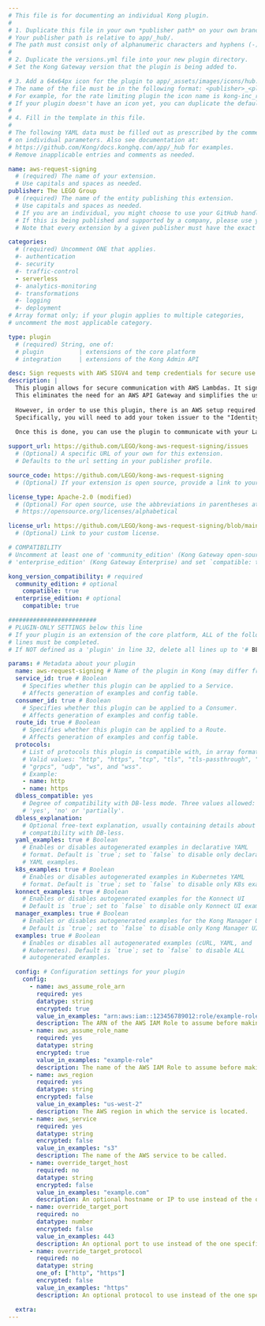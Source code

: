 ```yaml
---
# This file is for documenting an individual Kong plugin.
#
# 1. Duplicate this file in your own *publisher path* on your own branch.
# Your publisher path is relative to app/_hub/.
# The path must consist only of alphanumeric characters and hyphens (-).
#
# 2. Duplicate the versions.yml file into your new plugin directory.
# Set the Kong Gateway version that the plugin is being added to.

# 3. Add a 64x64px icon for the plugin to app/_assets/images/icons/hub.
# The name of the file must be in the following format: <publisher>_<plugin-directory-name>.png
# For example, for the rate limiting plugin the icon name is kong-inc_rate-limiting.png
# If your plugin doesn't have an icon yet, you can duplicate the default_icon.png file.
#
# 4. Fill in the template in this file.
#
# The following YAML data must be filled out as prescribed by the comments
# on individual parameters. Also see documentation at:
# https://github.com/Kong/docs.konghq.com/app/_hub for examples.
# Remove inapplicable entries and comments as needed.

name: aws-request-signing 
  # (required) The name of your extension.
  # Use capitals and spaces as needed.
publisher: The LEGO Group
  # (required) The name of the entity publishing this extension.
  # Use capitals and spaces as needed.
  # If you are an individual, you might choose to use your GitHub handle, or your name.
  # If this is being published and supported by a company, please use your company name.
  # Note that every extension by a given publisher must have the exact same value.

categories: 
  # (required) Uncomment ONE that applies.
  #- authentication
  #- security
  #- traffic-control
  - serverless
  #- analytics-monitoring
  #- transformations
  #- logging
  #- deployment
# Array format only; if your plugin applies to multiple categories,
# uncomment the most applicable category.

type: plugin 
  # (required) String, one of:
  # plugin          | extensions of the core platform
  # integration     | extensions of the Kong Admin API

desc: Sign requests with AWS SIGV4 and temp credentials for secure use of AWS Lambdas in Kong. # (required) 1-liner description; max 80 chars
description: |
  This plugin allows for secure communication with AWS Lambdas. It signs requests with AWS SIGV4 and temporary credentials obtained from sts.amazonaws.com using an OAuth token. 
  This eliminates the need for an AWS API Gateway and simplifies the use of Lambdas as upstreams in Kong. 
  
  However, in order to use this plugin, there is an AWS setup required.
  Specifically, you will need to add your token issuer to the "Identity Providers" in your AWS account, this way the plugin can request temporary credentials. More details can be seen in the [plugin repo.](https://github.com/LEGO/kong-aws-request-signing#aws-setup-required)
  
  Once this is done, you can use the plugin to communicate with your Lambda HTTPS endpoint.

support_url: https://github.com/LEGO/kong-aws-request-signing/issues
  # (Optional) A specific URL of your own for this extension.
  # Defaults to the url setting in your publisher profile.

source_code: https://github.com/LEGO/kong-aws-request-signing
  # (Optional) If your extension is open source, provide a link to your code.

license_type: Apache-2.0 (modified)
  # (Optional) For open source, use the abbreviations in parentheses at:
  # https://opensource.org/licenses/alphabetical

license_url: https://github.com/LEGO/kong-aws-request-signing/blob/main/LICENSE
  # (Optional) Link to your custom license.

# COMPATIBILITY
# Uncomment at least one of 'community_edition' (Kong Gateway open-source) or
# 'enterprise_edition' (Kong Gateway Enterprise) and set `compatible: true`.

kong_version_compatibility: # required
  community_edition: # optional
    compatible: true
  enterprise_edition: # optional
    compatible: true

#########################
# PLUGIN-ONLY SETTINGS below this line
# If your plugin is an extension of the core platform, ALL of the following
# lines must be completed.
# If NOT defined as a 'plugin' in line 32, delete all lines up to '# BEGIN MARKDOWN CONTENT'

params: # Metadata about your plugin
  name: aws-request-signing # Name of the plugin in Kong (may differ from name: above)
  service_id: true # Boolean
    # Specifies whether this plugin can be applied to a Service.
    # Affects generation of examples and config table.
  consumer_id: true # Boolean
    # Specifies whether this plugin can be applied to a Consumer.
    # Affects generation of examples and config table.
  route_id: true # Boolean
    # Specifies whether this plugin can be applied to a Route.
    # Affects generation of examples and config table.
  protocols:
    # List of protocols this plugin is compatible with, in array format.
    # Valid values: "http", "https", "tcp", "tls", "tls-passthrough", "grpc",
    # "grpcs", "udp", "ws", and "wss".
    # Example:
    - name: http
    - name: https
  dbless_compatible: yes
    # Degree of compatibility with DB-less mode. Three values allowed:
    # 'yes', 'no' or 'partially'.
  dbless_explanation:
    # Optional free-text explanation, usually containing details about the degree of
    # compatibility with DB-less.
  yaml_examples: true # Boolean
    # Enables or disables autogenerated examples in declarative YAML
    # format. Default is `true`; set to `false` to disable only declarative
    # YAML examples.
  k8s_examples: true # Boolean
    # Enables or disables autogenerated examples in Kubernetes YAML
    # format. Default is `true`; set to `false` to disable only K8s examples.
  konnect_examples: true # Boolean
    # Enables or disables autogenerated examples for the Konnect UI
    # Default is `true`; set to `false` to disable only Konnect UI examples.
  manager_examples: true # Boolean
    # Enables or disables autogenerated examples for the Kong Manager UI
    # Default is `true`; set to `false` to disable only Kong Manager UI examples.
  examples: true # Boolean
    # Enables or disables all autogenerated examples (cURL, YAML, and
    # Kubernetes). Default is `true`; set to `false` to disable ALL
    # autogenerated examples.

  config: # Configuration settings for your plugin
    config:
      - name: aws_assume_role_arn
        required: yes
        datatype: string
        encrypted: true
        value_in_examples: "arn:aws:iam::123456789012:role/example-role"
        description: The ARN of the AWS IAM Role to assume before making the request to the AWS service.
      - name: aws_assume_role_name
        required: yes
        datatype: string
        encrypted: true
        value_in_examples: "example-role"
        description: The name of the AWS IAM Role to assume before making the request to the AWS service.
      - name: aws_region
        required: yes
        datatype: string
        encrypted: false
        value_in_examples: "us-west-2"
        description: The AWS region in which the service is located.
      - name: aws_service
        required: yes
        datatype: string
        encrypted: false
        value_in_examples: "s3"
        description: The name of the AWS service to be called.
      - name: override_target_host
        required: no
        datatype: string
        encrypted: false
        value_in_examples: "example.com"
        description: An optional hostname or IP to use instead of the one specified in the service's endpoint.
      - name: override_target_port
        required: no
        datatype: number
        encrypted: false
        value_in_examples: 443
        description: An optional port to use instead of the one specified in the service's endpoint.
      - name: override_target_protocol
        required: no
        datatype: string
        one_of: ["http", "https"]
        encrypted: false
        value_in_examples: "https"
        description: An optional protocol to use instead of the one specified in the service's endpoint.

  extra:
---
```

